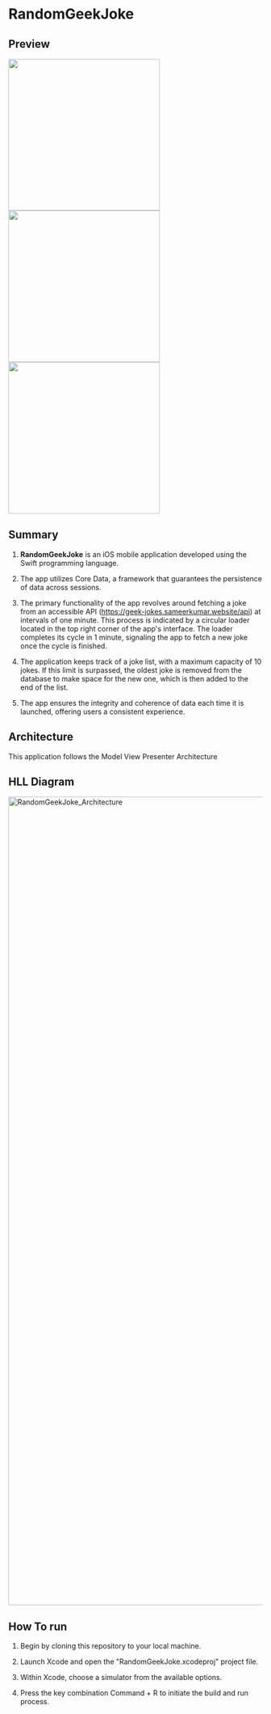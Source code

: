 # RandomGeekJoke

## Preview  
<img src=https://github.com/sajal4me/RandomGeekJoke/assets/17638808/f867e4ee-eccf-4472-80a5-cf1baa27de3a width="300" />   

<img src=https://github.com/sajal4me/RandomGeekJoke/assets/17638808/5644ade5-778a-4f70-a726-66bcb4d7a77e width="300" />

<img src=https://github.com/sajal4me/RandomGeekJoke/assets/17638808/00f4d9d0-7325-4c5c-8189-8b7cd133bfba width="300" />

## Summary
1. **RandomGeekJoke** is an iOS mobile application developed using the Swift programming language.

2. The app utilizes Core Data, a framework that guarantees the persistence of data across sessions.

3. The primary functionality of the app revolves around fetching a joke from an accessible API (https://geek-jokes.sameerkumar.website/api) at intervals of one minute. This process is indicated by a circular loader located in the top right corner of the app's interface. The loader completes its cycle in 1 minute, signaling the app to fetch a new joke once the cycle is finished.

4. The application keeps track of a joke list, with a maximum capacity of 10 jokes. If this limit is surpassed, the oldest joke is removed from the database to make space for the new one, which is then added to the end of the list.

5. The app ensures the integrity and coherence of data each time it is launched, offering users a consistent experience.


## Architecture
This application follows the Model View Presenter Architecture

## HLL Diagram
<img width="1600" alt="RandomGeekJoke_Architecture" src="https://github.com/sajal4me/RandomGeekJoke/assets/17638808/caa77e05-c9da-4737-aa1f-a123f4777b64">


## How To run

1. Begin by cloning this repository to your local machine.

2. Launch Xcode and open the "RandomGeekJoke.xcodeproj" project file.

3. Within Xcode, choose a simulator from the available options.

4. Press the key combination Command + R to initiate the build and run process.
